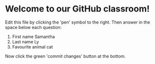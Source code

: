 # Welcome to our GitHub classroom!

Edit this file by clicking the 'pen' symbol to the right.
Then answer in the space below each question:

1. First name
Samantha
2. Last name
Ly
3. Favourite animal
cat

Now click the green 'commit changes' button at the bottom.


